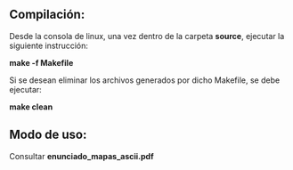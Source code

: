 ## Compilación:

Desde la consola de linux, una vez dentro de la carpeta **source**, ejecutar la siguiente instrucción:

**make -f Makefile**

Si se desean eliminar los archivos generados por dicho Makefile, se debe ejecutar:

**make clean**

## Modo de uso:

Consultar **enunciado_mapas_ascii.pdf**
